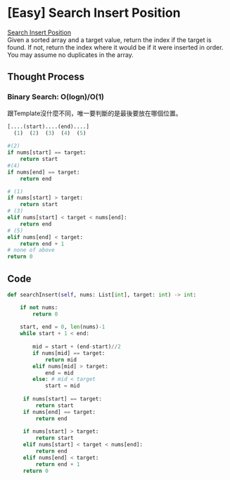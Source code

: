 # \[Easy\] Search Insert Position

[Search Insert Position](https://leetcode.com/problems/search-insert-position/)  
Given a sorted array and a target value, return the index if the target is found. If not, return the index where it would be if it were inserted in order.  
You may assume no duplicates in the array.

## Thought Process

### Binary Search: O\(logn\)/O\(1\)

跟Template沒什麼不同，唯一要判斷的是最後要放在哪個位置。

```python
[....(start)....(end)....]
  (1)  (2)  (3)  (4)  (5)
   
#(2)
if nums[start] == target:
    return start
#(4)
if nums[end] == target:
    return end

# (1)
if nums[start] > target:
    return start
# (3)
elif nums[start] < target < nums[end]:
    return end
# (5)
elif nums[end] < target:
    return end + 1
# none of above
return 0
```

## Code

```python
def searchInsert(self, nums: List[int], target: int) -> int:

    if not nums:
        return 0
        
    start, end = 0, len(nums)-1
    while start + 1 < end:
        
        mid = start + (end-start)//2
        if nums[mid] == target:
            return mid
        elif nums[mid] > target:
            end = mid
        else: # mid < target
            start = mid
     
     if nums[start] == target:
         return start
     if nums[end] == target:
         return end
     
     if nums[start] > target:
         return start
     elif nums[start] < target < nums[end]:
         return end
     elif nums[end] < target:
         return end + 1
     return 0 
```

